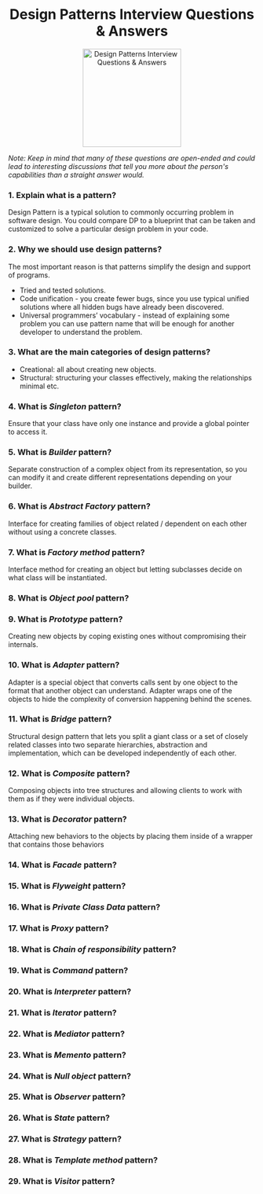 <h1 align="center">
Design Patterns Interview Questions & Answers
</h1>
<p align="center">
    <img src="https://github.com/monkey3310/full-stack-interview/blob/master/assets/design-patterns.svg" alt="Design Patterns Interview Questions & Answers" width="200" height="200"/>
</p>

_Note: Keep in mind that many of these questions are open-ended and could lead to interesting discussions that tell you more about the person's capabilities than a straight answer would._

### 1. Explain what is a pattern?

Design Pattern is a typical solution to commonly occurring problem in software design. You could compare DP to a blueprint that can be taken and customized to solve a particular design problem in your code.

### 2. Why we should use design patterns?

The most important reason is that patterns simplify the design and support of programs.

- Tried and tested solutions.
- Code unification - you create fewer bugs, since you use typical unified solutions where all hidden bugs have already been discovered.
- Universal programmers’ vocabulary - instead of explaining some problem you can use pattern name that will be enough for another developer to understand the problem.

### 3. What are the main categories of design patterns?

- Creational: all about creating new objects.
- Structural: structuring your classes effectively, making the relationships minimal etc.

### 4. What is _Singleton_ pattern?

Ensure that your class have only one instance and provide a global pointer to access it.

### 5. What is _Builder_ pattern?

Separate construction of a complex object from its representation, so you can modify it and create different representations depending on your builder.

### 6. What is _Abstract Factory_ pattern?

Interface for creating families of object related / dependent on each other without using a concrete classes.

### 7. What is _Factory method_ pattern?

Interface method for creating an object but letting subclasses decide on what class will be instantiated.

### 8. What is _Object pool_ pattern?

### 9. What is _Prototype_ pattern?

Creating new objects by coping existing ones without compromising their internals.

### 10. What is _Adapter_ pattern?

Adapter is a special object that converts calls sent by one object to the format that another object can understand. Adapter wraps one of the objects to hide the complexity of conversion happening behind the scenes.

### 11. What is _Bridge_ pattern?

Structural design pattern that lets you split a giant class or a set of closely related classes into two separate hierarchies, abstraction and implementation, which can be developed independently of each other.

### 12. What is _Composite_ pattern?

Composing objects into tree structures and allowing clients to work with them as if they were individual objects.

### 13. What is _Decorator_ pattern?

Attaching new behaviors to the objects by placing them inside of a wrapper that contains those behaviors

### 14. What is _Facade_ pattern?

### 15. What is _Flyweight_ pattern?

### 16. What is _Private Class Data_ pattern?

### 17. What is _Proxy_ pattern?

### 18. What is _Chain of responsibility_ pattern?

### 19. What is _Command_ pattern?

### 20. What is _Interpreter_ pattern?

### 21. What is _Iterator_ pattern?

### 22. What is _Mediator_ pattern?

### 23. What is _Memento_ pattern?

### 24. What is _Null object_ pattern?

### 25. What is _Observer_ pattern?

### 26. What is _State_ pattern?

### 27. What is _Strategy_ pattern?

### 28. What is _Template method_ pattern?

### 29. What is _Visitor_ pattern?
